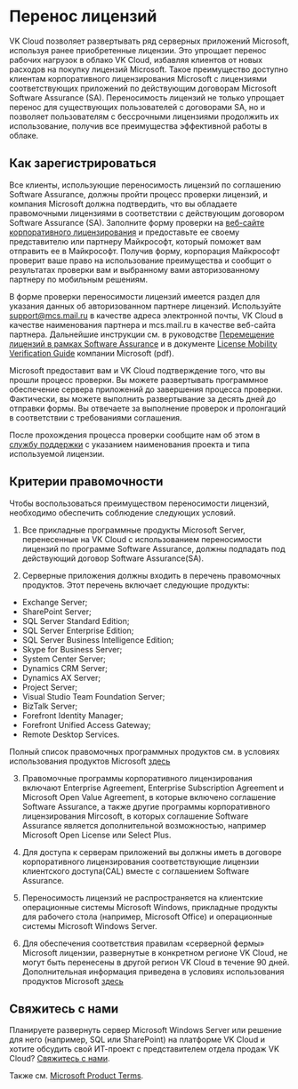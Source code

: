 # Перенос лицензий

VK Cloud позволяет развертывать ряд серверных приложений Microsoft, используя ранее приобретенные лицензии. Это упрощает перенос рабочих нагрузок в облако VK Cloud, избавляя клиентов от новых расходов на покупку лицензий Microsoft. Такое преимущество доступно клиентам корпоративного лицензирования Microsoft с лицензиями соответствующих приложений по действующим договорам Microsoft Software Assurance (SA). Переносимость лицензий не только упрощает перенос для существующих пользователей с договорами SA, но и позволяет пользователям с бессрочными лицензиями продолжить их использование, получив все преимущества эффективной работы в облаке.

## Как зарегистрироваться

Все клиенты, использующие переносимость лицензий по соглашению Software Assurance, должны пройти процесс проверки лицензий, и компания Microsoft должна подтвердить, что вы обладаете правомочными лицензиями в соответствии с действующим договором Software Assurance (SA). Заполните форму проверки на [веб-сайте корпоративного лицензирования](https://www.microsoftvolumelicensing.com/DocumentSearch.aspx?Mode=3&DocumentTypeId=28) и предоставьте ее своему представителю или партнеру Майкрософт, который поможет вам отправить ее в Майкрософт. Получив форму, корпорация Майкрософт проверит ваше право на использование преимущества и сообщит о результатах проверки вам и выбранному вами авторизованному партнеру по мобильным решениям.

В форме проверки переносимости лицензий имеется раздел для указания данных об авторизованном партнере лицензий. Используйте support@mcs.mail.ru в качестве адреса электронной почты, VK Cloud в качестве наименования партнера и mcs.mail.ru в качестве веб-сайта партнера. Дальнейшие инструкции см. в руководстве [Перемещение лицензий в рамках Software Assurance](https://www.microsoft.com/ru-ru/licensing/licensing-programs/software-assurance-license-mobility) и в документе [License Mobility Verification Guide](http://download.microsoft.com/download/7/9/b/79bd917e-760b-48b6-a266-796b3e47c47a/License_Mobility_Customer_Verification_Guide.pdf) компании Microsoft (pdf).

Microsoft предоставит вам и VK Cloud подтверждение того, что вы прошли процесс проверки. Вы можете развертывать программное обеспечение сервера приложений до завершения процесса проверки. Фактически, вы можете выполнить развертывание за десять дней до отправки формы. Вы отвечаете за выполнение проверок и пролонгаций в соответствии с требованиями соглашения.

После прохождения процесса проверки сообщите нам об этом в [службу поддержки](mhttps://mcs.mail.ru/docs/contacts) с указанием наименования проекта и типа используемой лицензии.

## Критерии правомочности

Чтобы воспользоваться преимуществом переносимости лицензий, необходимо обеспечить соблюдение следующих условий.

1. Все прикладные программные продукты Microsoft Server, перенесенные на VK Cloud с использованием переносимости лицензий по программе Software Assurance, должны подпадать под действующий договор Software Assurance(SA).

2. Серверные приложения должны входить в перечень правомочных продуктов. Этот перечень включает следующие продукты:

- Exchange Server;
- SharePoint Server;
- SQL Server Standard Edition;
- SQL Server Enterprise Edition;
- SQL Server Business Intelligence Edition;
- Skype for Business Server;
- System Center Server;
- Dynamics CRM Server;
- Dynamics AX Server;
- Project Server;
- Visual Studio Team Foundation Server;
- BizTalk Server;
- Forefront Identity Manager;
- Forefront Unified Access Gateway;
- Remote Desktop Services.

Полный список правомочных программных продуктов см. в условиях использования продуктов Microsoft [здесь](https://www.microsoft.com/en-us/licensing/product-licensing/products.aspx)

3. Правомочные программы корпоративного лицензирования включают Enterprise Agreement, Enterprise Subscription Agreement и Microsoft Open Value Agreement, в которые включено соглашение Software Assurance, а также другие программы корпоративного лицензирования Mircosoft, в которых соглашение Software Assurance является дополнительной возможностью, например Microsoft Open License или Select Plus.

4. Для доступа к серверам приложений вы должны иметь в договоре корпоративного лицензирования соответствующие лицензии клиентского доступа(CAL) вместе с соглашением Software Assurance.

5. Переносимость лицензий не распространяется на клиентские операционные системы Microsoft Windows, прикладные продукты для рабочего стола (например, Microsoft Office) и операционные системы Microsoft Windows Server.

6. Для обеспечения соответствия правилам «серверной фермы» Microsoft лицензии, развернутые в конкретном регионе VK Cloud, не могут быть перенесены в другой регион VK Cloud в течение 90 дней. Дополнительная информация приведена в условиях использования продуктов Microsoft [здесь](https://www.microsoft.com/en-us/licensing/product-licensing/products.aspx)

## Свяжитесь с нами

Планируете развернуть сервер Microsoft Windows Server или решение для него (например, SQL или SharePoint) на платформе VK Cloud и хотите обсудить свой ИТ-проект с представителем отдела продаж VK Cloud?  [Свяжитесь с нами](https://mcs.mail.ru/docs/contacts).

Также см. [Microsoft Product Terms](https://www.microsoft.com/en-us/licensing/product-licensing/products).
